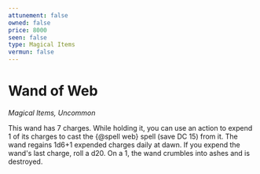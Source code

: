 ```yaml
---
attunement: false
owned: false
price: 8000
seen: false
type: Magical Items
vermun: false
---
```

# Wand of Web

*Magical Items, Uncommon*

This wand has 7 charges. While holding it, you can use an action to expend 1 of its charges to cast the {@spell web} spell (save DC 15) from it. The wand regains 1d6+1 expended charges daily at dawn. If you expend the wand's last charge, roll a d20. On a 1, the wand crumbles into ashes and is destroyed.